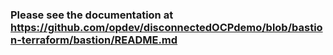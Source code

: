### Please see the documentation at https://github.com/opdev/disconnectedOCPdemo/blob/bastion-terraform/bastion/README.md